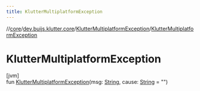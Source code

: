 ```yaml
---
title: KlutterMultiplatformException
---
```

//[core](../../../index.html)/[dev.buijs.klutter.core](../index.html)/[KlutterMultiplatformException](index.html)/[KlutterMultiplatformException](-klutter-multiplatform-exception.html)



# KlutterMultiplatformException



[jvm]\
fun [KlutterMultiplatformException](-klutter-multiplatform-exception.html)(msg: [String](https://kotlinlang.org/api/latest/jvm/stdlib/kotlin/-string/index.html), cause: [String](https://kotlinlang.org/api/latest/jvm/stdlib/kotlin/-string/index.html) = "")




